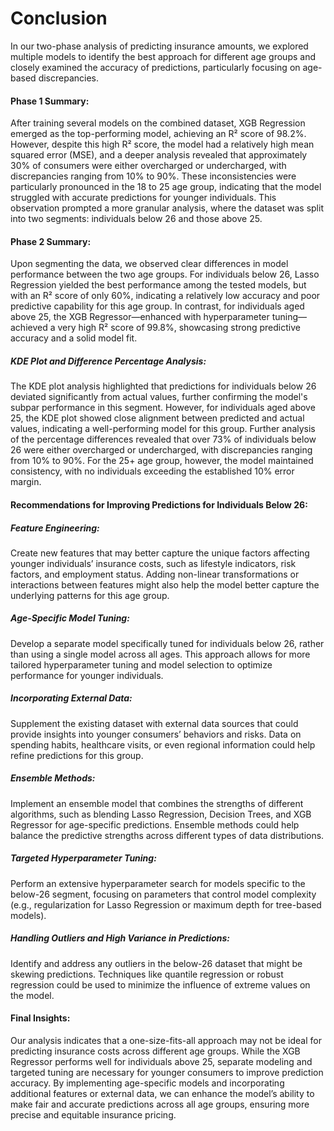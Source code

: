 # Conclusion
In our two-phase analysis of predicting insurance amounts, we explored multiple models to identify the best approach for different age groups and closely examined the accuracy of predictions, particularly focusing on age-based discrepancies.

#### Phase 1 Summary: 
After training several models on the combined dataset, XGB Regression emerged as the top-performing model, achieving an R² score of 98.2%. However, despite this high R² score, the model had a relatively high mean squared error (MSE), and a deeper analysis revealed that approximately 30% of consumers were either overcharged or undercharged, with discrepancies ranging from 10% to 90%. These inconsistencies were particularly pronounced in the 18 to 25 age group, indicating that the model struggled with accurate predictions for younger individuals. This observation prompted a more granular analysis, where the dataset was split into two segments: individuals below 26 and those above 25.

#### Phase 2 Summary: 
Upon segmenting the data, we observed clear differences in model performance between the two age groups. For individuals below 26, Lasso Regression yielded the best performance among the tested models, but with an R² score of only 60%, indicating a relatively low accuracy and poor predictive capability for this age group. In contrast, for individuals aged above 25, the XGB Regressor—enhanced with hyperparameter tuning—achieved a very high R² score of 99.8%, showcasing strong predictive accuracy and a solid model fit.

##### KDE Plot and Difference Percentage Analysis: 
The KDE plot analysis highlighted that predictions for individuals below 26 deviated significantly from actual values, further confirming the model's subpar performance in this segment. However, for individuals aged above 25, the KDE plot showed close alignment between predicted and actual values, indicating a well-performing model for this group. Further analysis of the percentage differences revealed that over 73% of individuals below 26 were either overcharged or undercharged, with discrepancies ranging from 10% to 90%. For the 25+ age group, however, the model maintained consistency, with no individuals exceeding the established 10% error margin.


#### Recommendations for Improving Predictions for Individuals Below 26:

##### Feature Engineering:
Create new features that may better capture the unique factors affecting younger individuals’ insurance costs, such as lifestyle indicators, risk factors, and employment status. Adding non-linear transformations or interactions between features might also help the model better capture the underlying patterns for this age group.

##### Age-Specific Model Tuning:
Develop a separate model specifically tuned for individuals below 26, rather than using a single model across all ages. This approach allows for more tailored hyperparameter tuning and model selection to optimize performance for younger individuals.

##### Incorporating External Data:
Supplement the existing dataset with external data sources that could provide insights into younger consumers’ behaviors and risks. Data on spending habits, healthcare visits, or even regional information could help refine predictions for this group.

##### Ensemble Methods:
Implement an ensemble model that combines the strengths of different algorithms, such as blending Lasso Regression, Decision Trees, and XGB Regressor for age-specific predictions. Ensemble methods could help balance the predictive strengths across different types of data distributions.

##### Targeted Hyperparameter Tuning:
Perform an extensive hyperparameter search for models specific to the below-26 segment, focusing on parameters that control model complexity (e.g., regularization for Lasso Regression or maximum depth for tree-based models).

##### Handling Outliers and High Variance in Predictions:
Identify and address any outliers in the below-26 dataset that might be skewing predictions. Techniques like quantile regression or robust regression could be used to minimize the influence of extreme values on the model.

#### Final Insights: 
Our analysis indicates that a one-size-fits-all approach may not be ideal for predicting insurance costs across different age groups. While the XGB Regressor performs well for individuals above 25, separate modeling and targeted tuning are necessary for younger consumers to improve prediction accuracy. By implementing age-specific models and incorporating additional features or external data, we can enhance the model’s ability to make fair and accurate predictions across all age groups, ensuring more precise and equitable insurance pricing.
